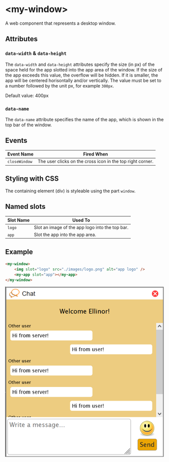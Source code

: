 # &lt;my-window&gt;

A web component that represents a desktop window.

## Attributes

### `data-width` & `data-height`

The `data-width` and `data-height` attributes specify the size (in px) of the space held for the app slotted into the app area of the window. If the size of the app exceeds this value, the overflow will be hidden. If it is smaller, the app will be centered horisontally and/or vertically. The value must be set to a number followed by the unit px, for example `300px`.

Default value: 400px

### `data-name`

The `data-name` attribute specifies the name of the app, which is shown in the top bar of the window.

## Events

| Event Name      | Fired When                                                 |
| --------------- | ---------------------------------------------------------- |
| `closeWindow`   | The user clicks on the cross icon in the top right corner. |

## Styling with CSS

The containing element (div) is styleable using the part `window`.

## Named slots

| Slot Name      | Used To                                         |
| -------------- | ----------------------------------------------- |
| `logo`         | Slot an image of the app logo into the top bar. |
| `app`          | Slot the app into the app area.                 |


## Example

```html
<my-window>
    <img slot="logo" src="./images/logo.png" alt="app logo" />
    <my-app slot="app"></my-app>
</my-window>
```

![Example](./.readme/example.png)